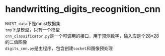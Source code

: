 # handwritting_digits_recognition_cnn
`MNIST_data`下是mnist数据集  
`tmp`下是模型，只有一个模型  
`cnn_classificator.py`是一个可调用的接口，用于预测数字，输入应是个28*28的二值图像  
`digits_cnn.py`是主程序，包含创建`socket`和图像预处理
